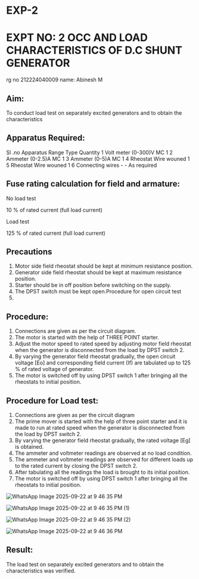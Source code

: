 # EXP-2
# EXPT NO: 2 OCC AND LOAD CHARACTERISTICS OF D.C SHUNT GENERATOR
rg no 212224040009
name: Abinesh M
## Aim:
To conduct load test on separately excited generators and to obtain the characteristics

## Apparatus Required:

Sl .no	Apparatus	Range	Type	Quantity
1	Volt meter	(0-300)V	MC	1
2	Ammeter	(0-2.5)A	MC	1
3	Ammeter	(0-5)A	MC	1
4	Rheostat		Wire wouned	1
5	Rheostat		Wire wouned	1
6	Connecting wires	-	-	As required

## Fuse rating calculation for field and armature:

No load test

10 % of rated current (full load current)

Load test

125 % of rated current (full load current)

## Precautions

1.   Motor side field rheostat should be kept at minimum resistance position.
2.   Generator side field rheostat should be kept at maximum resistance position.
3.   Starter should be in off position before switching on the supply.
4.   The DPST switch must be kept open.Procedure for open circuit test
5.   
## Procedure:

1.   Connections are given as per the circuit diagram.
2.   The motor is started with the help of THREE POINT starter.
3.   Adjust the motor speed to rated speed by adjusting motor field rheostat when the generator is disconnected from the load by DPST switch 2.
4.   By  varying  the  generator  field  rheostat  gradually,  the  open  circuit  voltage  [Eo]  and corresponding field current (If) are tabulated up to 125 % of rated voltage of generator.
5.   The motor is switched off by using DPST switch 1 after bringing all the rheostats to initial position.

## Procedure for Load test:

1.   Connections are given as per the circuit diagram
2.   The prime mover is started with the help of three point starter and it is made to run at rated speed when the generator is disconnected from the load by DPST switch 2.
3.   By varying the generator field rheostat gradually, the rated voltage [Eg] is obtained.
4.   The ammeter and voltmeter readings are observed at no load condition.
5.   The ammeter and voltmeter readings are observed for different loads up to the rated current by closing the DPST switch 2.
6.   After tabulating all the readings the load is brought to its initial position.
7.   The motor is switched off by using DPST switch 1 after bringing all the rheostats to initial position.

![WhatsApp Image 2025-09-22 at 9 46 35 PM](https://github.com/user-attachments/assets/5831d06c-6d5f-43e4-ad1a-52a74c710ec4)

![WhatsApp Image 2025-09-22 at 9 46 35 PM (1)](https://github.com/user-attachments/assets/9cf20f69-dbc7-44f6-8a91-3a456b3b8313)

 ![WhatsApp Image 2025-09-22 at 9 46 35 PM (2)](https://github.com/user-attachments/assets/4a1f4805-3d49-4b8a-be46-e1f6d3210e20)

![WhatsApp Image 2025-09-22 at 9 46 36 PM](https://github.com/user-attachments/assets/6862a911-aa82-451e-bd95-2732cb50a912)

## Result:

The load test on separately excited generators and to obtain the characteristics was verified.
